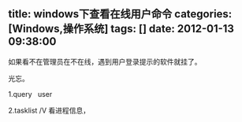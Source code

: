 title: windows下查看在线用户命令
categories: [Windows,操作系统]
tags: []
date: 2012-01-13 09:38:00
---
<p>如果看不在管理员在不在线，遇到用户登录提示的软件就挂了。</p><p>光忘。</p><p>1.query &nbsp; user&nbsp;&nbsp;</p><p>2.tasklist /V 看进程信息，</p>